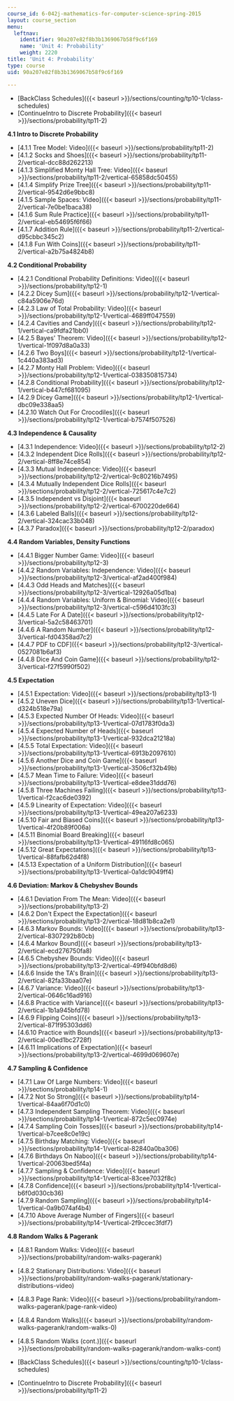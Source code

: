```yaml
---
course_id: 6-042j-mathematics-for-computer-science-spring-2015
layout: course_section
menu:
  leftnav:
    identifier: 90a207e82f8b3b1369067b58f9c6f169
    name: 'Unit 4: Probability'
    weight: 2220
title: 'Unit 4: Probability'
type: course
uid: 90a207e82f8b3b1369067b58f9c6f169

---
```


*   [BackClass Schedules]({{< baseurl >}}/sections/counting/tp10-1/class-schedules)
*   [ContinueIntro to Discrete Probability]({{< baseurl >}}/sections/probability/tp11-2)

**4.1 Intro to Discrete Probability**

*   [4.1.1 Tree Model: Video]({{< baseurl >}}/sections/probability/tp11-2)
*   [4.1.2 Socks and Shoes]({{< baseurl >}}/sections/probability/tp11-2/vertical-dcc88d262213)
*   [4.1.3 Simplified Monty Hall Tree: Video]({{< baseurl >}}/sections/probability/tp11-2/vertical-65858dc50455)
*   [4.1.4 Simplify Prize Tree]({{< baseurl >}}/sections/probability/tp11-2/vertical-9542d6e9bbc8)
*   [4.1.5 Sample Spaces: Video]({{< baseurl >}}/sections/probability/tp11-2/vertical-7e0be1baca38)
*   [4.1.6 Sum Rule Practice]({{< baseurl >}}/sections/probability/tp11-2/vertical-eb54695f6f66)
*   [4.1.7 Addition Rule]({{< baseurl >}}/sections/probability/tp11-2/vertical-d95cbbc345c2)
*   [4.1.8 Fun With Coins]({{< baseurl >}}/sections/probability/tp11-2/vertical-a2b75a4824b8)

**4.2 Conditional Probability**

*   [4.2.1 Conditional Probability Definitions: Video]({{< baseurl >}}/sections/probability/tp12-1)
*   [4.2.2 Dicey Sum]({{< baseurl >}}/sections/probability/tp12-1/vertical-c84a5906e76d)
*   [4.2.3 Law of Total Probability: Video]({{< baseurl >}}/sections/probability/tp12-1/vertical-4689ff047559)
*   [4.2.4 Cavities and Candy]({{< baseurl >}}/sections/probability/tp12-1/vertical-ca9fdfa21bb0)
*   [4.2.5 Bayes' Theorem: Video]({{< baseurl >}}/sections/probability/tp12-1/vertical-1f097d8a0a33)
*   [4.2.6 Two Boys]({{< baseurl >}}/sections/probability/tp12-1/vertical-1c440a383ad3)
*   [4.2.7 Monty Hall Problem: Video]({{< baseurl >}}/sections/probability/tp12-1/vertical-038350815734)
*   [4.2.8 Conditional Probability]({{< baseurl >}}/sections/probability/tp12-1/vertical-b447cf681095)
*   [4.2.9 Dicey Game]({{< baseurl >}}/sections/probability/tp12-1/vertical-dbc09e338aa5)
*   [4.2.10 Watch Out For Crocodiles]({{< baseurl >}}/sections/probability/tp12-1/vertical-b7574f507526)

**4.3 Independence & Causality**

*   [4.3.1 Independence: Video]({{< baseurl >}}/sections/probability/tp12-2)
*   [4.3.2 Independent Dice Rolls]({{< baseurl >}}/sections/probability/tp12-2/vertical-8ff8e74ce854)
*   [4.3.3 Mutual Independence: Video]({{< baseurl >}}/sections/probability/tp12-2/vertical-9c80216b7495)
*   [4.3.4 Mutually Independent Dice Rolls]({{< baseurl >}}/sections/probability/tp12-2/vertical-725617c4e7c2)
*   [4.3.5 Independent vs Disjoint]({{< baseurl >}}/sections/probability/tp12-2/vertical-6700220de664)
*   [4.3.6 Labeled Balls]({{< baseurl >}}/sections/probability/tp12-2/vertical-324cac33b048)
*   [4.3.7 Paradox]({{< baseurl >}}/sections/probability/tp12-2/paradox)

**4.4 Random Variables, Density Functions**

*   [4.4.1 Bigger Number Game: Video]({{< baseurl >}}/sections/probability/tp12-3)
*   [4.4.2 Random Variables: Independence: Video]({{< baseurl >}}/sections/probability/tp12-3/vertical-af2ad400f984)
*   [4.4.3 Odd Heads and Matches]({{< baseurl >}}/sections/probability/tp12-3/vertical-12926a05d1ba)
*   [4.4.4 Random Variables: Uniform & Binomial: Video]({{< baseurl >}}/sections/probability/tp12-3/vertical-c596d4103fc3)
*   [4.4.5 Late For A Date]({{< baseurl >}}/sections/probability/tp12-3/vertical-5a2c58463701)
*   [4.4.6 A Random Number]({{< baseurl >}}/sections/probability/tp12-3/vertical-fd04358ad7c2)
*   [4.4.7 PDF to CDF]({{< baseurl >}}/sections/probability/tp12-3/vertical-0527081b6af3)
*   [4.4.8 Dice And Coin Game]({{< baseurl >}}/sections/probability/tp12-3/vertical-f27f5990f502)

**4.5 Expectation**

*   [4.5.1 Expectation: Video]({{< baseurl >}}/sections/probability/tp13-1)
*   [4.5.2 Uneven Dice]({{< baseurl >}}/sections/probability/tp13-1/vertical-d324b518e79a)
*   [4.5.3 Expected Number Of Heads: Video]({{< baseurl >}}/sections/probability/tp13-1/vertical-07d1783f0da3)
*   [4.5.4 Expected Number of Heads]({{< baseurl >}}/sections/probability/tp13-1/vertical-932dca21218a)
*   [4.5.5 Total Expectation: Video]({{< baseurl >}}/sections/probability/tp13-1/vertical-6913b2097610)
*   [4.5.6 Another Dice and Coin Game]({{< baseurl >}}/sections/probability/tp13-1/vertical-3506cf32b49b)
*   [4.5.7 Mean Time to Failure: Video]({{< baseurl >}}/sections/probability/tp13-1/vertical-e8dee31ddd76)
*   [4.5.8 Three Machines Failing]({{< baseurl >}}/sections/probability/tp13-1/vertical-f2cac6de0392)
*   [4.5.9 Linearity of Expectation: Video]({{< baseurl >}}/sections/probability/tp13-1/vertical-49ea207a6233)
*   [4.5.10 Fair and Biased Coins]({{< baseurl >}}/sections/probability/tp13-1/vertical-4f20b89f006a)
*   [4.5.11 Binomial Board Breaking]({{< baseurl >}}/sections/probability/tp13-1/vertical-49116fd8c065)
*   [4.5.12 Great Expectations]({{< baseurl >}}/sections/probability/tp13-1/vertical-88fafb62d4f8)
*   [4.5.13 Expectation of a Uniform Distribution]({{< baseurl >}}/sections/probability/tp13-1/vertical-0a1dc9049ff4)

**4.6 Deviation: Markov & Chebyshev Bounds**

*   [4.6.1 Deviation From The Mean: Video]({{< baseurl >}}/sections/probability/tp13-2)
*   [4.6.2 Don't Expect the Expectation]({{< baseurl >}}/sections/probability/tp13-2/vertical-18d81b8ca2e1)
*   [4.6.3 Markov Bounds: Video]({{< baseurl >}}/sections/probability/tp13-2/vertical-8307292b80cb)
*   [4.6.4 Markov Bound]({{< baseurl >}}/sections/probability/tp13-2/vertical-ecd276750fa8)
*   [4.6.5 Chebyshev Bounds: Video]({{< baseurl >}}/sections/probability/tp13-2/vertical-49f940bfd8d6)
*   [4.6.6 Inside the TA's Brain]({{< baseurl >}}/sections/probability/tp13-2/vertical-82fa33baa07e)
*   [4.6.7 Variance: Video]({{< baseurl >}}/sections/probability/tp13-2/vertical-0646c16ad916)
*   [4.6.8 Practice with Variance]({{< baseurl >}}/sections/probability/tp13-2/vertical-1b1a945bfd78)
*   [4.6.9 Flipping Coins]({{< baseurl >}}/sections/probability/tp13-2/vertical-871f95303dd6)
*   [4.6.10 Practice with Bounds]({{< baseurl >}}/sections/probability/tp13-2/vertical-00ed1bc2728f)
*   [4.6.11 Implications of Expectation]({{< baseurl >}}/sections/probability/tp13-2/vertical-4699d069607e)

**4.7 Sampling & Confidence**

*   [4.7.1 Law Of Large Numbers: Video]({{< baseurl >}}/sections/probability/tp14-1)
*   [4.7.2 Not So Strong]({{< baseurl >}}/sections/probability/tp14-1/vertical-84aa6f70d1c0)
*   [4.7.3 Independent Sampling Theorem: Video]({{< baseurl >}}/sections/probability/tp14-1/vertical-872c5ec0974e)
*   [4.7.4 Sampling Coin Tosses]({{< baseurl >}}/sections/probability/tp14-1/vertical-b7cee8c0e19c)
*   [4.7.5 Birthday Matching: Video]({{< baseurl >}}/sections/probability/tp14-1/vertical-82840a0ba306)
*   [4.7.6 Birthdays On Naboo]({{< baseurl >}}/sections/probability/tp14-1/vertical-20063bed5f4a)
*   [4.7.7 Sampling & Confidence: Video]({{< baseurl >}}/sections/probability/tp14-1/vertical-83cee7032f8c)
*   [4.7.8 Confidence]({{< baseurl >}}/sections/probability/tp14-1/vertical-b6f0d030cb36)
*   [4.7.9 Random Sampling]({{< baseurl >}}/sections/probability/tp14-1/vertical-0a9b074af4b4)
*   [4.7.10 Above Average Number of Fingers]({{< baseurl >}}/sections/probability/tp14-1/vertical-2f9ccec3fdf7)

**4.8 Random Walks & Pagerank**

*   [4.8.1 Random Walks: Video]({{< baseurl >}}/sections/probability/random-walks-pagerank)
*   [4.8.2 Stationary Distributions: Video]({{< baseurl >}}/sections/probability/random-walks-pagerank/stationary-distributions-video)
*   [4.8.3 Page Rank: Video]({{< baseurl >}}/sections/probability/random-walks-pagerank/page-rank-video)
*   [4.8.4 Random Walks]({{< baseurl >}}/sections/probability/random-walks-pagerank/random-walks-0)
*   [4.8.5 Random Walks (cont.)]({{< baseurl >}}/sections/probability/random-walks-pagerank/random-walks-cont)

*   [BackClass Schedules]({{< baseurl >}}/sections/counting/tp10-1/class-schedules)
*   [ContinueIntro to Discrete Probability]({{< baseurl >}}/sections/probability/tp11-2)